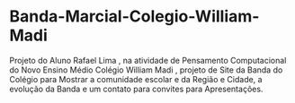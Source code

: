# Banda-Marcial-Colegio-William-Madi
Projeto do Aluno Rafael Lima , na atividade de Pensamento Computacional do Novo Ensino Médio Colégio William Madi , projeto de Site da Banda do Colégio para Mostrar a comunidade escolar e da Região e Cidade, a evolução da Banda e um contato para convites para Apresentações.
